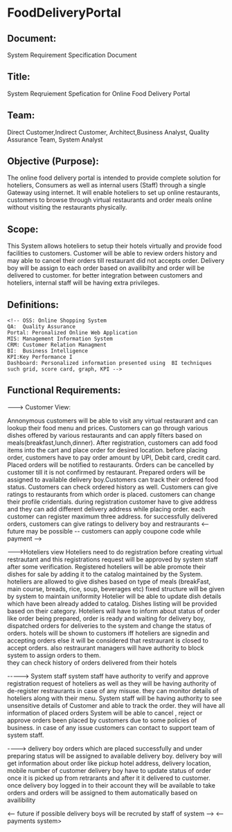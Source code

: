 # FoodDeliveryPortal

## Document:
System Requirement Specification Document

## Title:
System Reqruiement Spefication for Online Food Delivery Portal

## Team: 
Direct Customer,Indirect Customer, Architect,Business Analyst,	Quality Assurance Team, System Analyst

## Objective (Purpose):
The online food delivery portal is intended to  provide complete solution for hoteliers, Consumers as well as internal users (Staff) through  a single Gateway using internet. It will enable hoteliers to set up online restaurants, customers to browse through virtual restaurants and order meals online without visiting the restaurants physically.

## Scope:
This System allows hoteliers to setup their hotels virtually and provide food facilities to customers.
Customer will be able to  review orders history and may able to cancel their orders till restaurant did not accepts order.
Delivery boy will be assign to each order based on availibilty and order will be delivered to customer.
for better integration between customers and hoteliers, internal staff will be having extra privileges. 

## Definitions:
	<!-- OSS: Online Shopping System
	QA:  Quality Assurance
	Portal: Peronalized Online Web Application
	MIS: Management Information System
	CRM: Customer Relation Managment
	BI:  Business Intelligence
	KPI:Key Performance I
	Dashboard: Personalized information presented using  BI techniques such grid, score card, graph, KPI -->


## Functional Requirements:
---> Customer View:

Annonymous customers will be able to visit any virtual restaurant and can lookup their food menu and prices.
Customers can go through various dishes offered by various restaurants and can apply filters based on meals(breakfast,lunch,dinner).
After registration, customers can add food items into the cart and place order for desired location. before placing order, customers have to pay order amount by UPI, Debit card, credit card. Placed orders will be notified to restaurants. Orders can be cancelled by customer till it is not confirmed by restaurant.
Prepared orders will be assigned to available delivery boy.Customers can track their ordered food status.
Customers can check ordered history as well. 
Customers can give ratings to restaurants from which order is placed.
customers can change their profile cridentials.
during registration customer have to give address and they can add different delivery address while placing order. each customer can register maximum three address.
for successfully delivered orders, customers can give ratings to delivery boy and restraurants
<-- future may be possible -- customers can apply coupone code while payment --> 

--->Hoteliers view
Hoteliers need to do registration before creating virtual restrautant and this registrations request will be approved by system staff after some verification.
Registered hoteliers will be able promote their dishes for sale by adding it to the catalog maintained by the System.
hoteliers are allowed to give dishes based on type of meals (breakFast, main course, breads, rice, soup, beverages etc) fixed structure will be given by system to maintain uniformity
Hotelier will be able to update dish details which have been already added to catalog.
Dishes listing will be provided based on their category.
Hoteliers will have to inform about status of order like order being prepared, order is ready and waiting for delivery boy, dispatched orders for deliveries to the system and change the status of orders.
hotels will be shown to customers iff hoteliers are signedin and accepting orders else it will be considered that restraurant is closed to accept orders.
also restraurant managers will have authority to block system to assign orders to them.  
they can check history of orders delivered from their hotels


-----> System staff
system staff have authority to verify and approve registration request of hoteliers as well as they will be having authority of de-register restraurants in case of any misuse.
they can monitor details of hoteliers along with their menu.
System staff will be having authority to see unsensitive details of Customer and able to track the order. they will have all information of placed orders
System will be able to cancel , reject or approve orders been placed by customers due to some policies of business.
in case of any issue customers can contact to support team of system staff.


----> delivery boy
orders which are placed successfully and under preparing status will be assigned to available delivery boy. delivery boy will get information about order like pickup hotel address, delivery location, mobile number of customer
delivery boy have to update status of order once it is picked up from retrarants and after it it delivered to customer.
once delivery boy logged in to their account they will be available to take orders and orders will be assigned to them  automatically based on availibility

<-- future if possible delivery boys will be recruted by staff of system --> 
<-- payments system> 